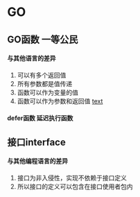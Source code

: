 # GO

## GO函数 一等公民
#### 与其他语言的差异
1. 可以有多个返回值
2. 所有参数都是值传递
3. 函数可以作为变量的值
4. 函数可以作为参数和返回值
[text](./go函数差异.png)

#### defer函数 延迟执行函数

## 接口interface

#### 与其他编程语言的差异
1. 接口为非入侵性，实现不依赖于接口定义
2. 所以接口的定义可以包含在接口使用者包内
